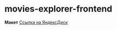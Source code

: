 # movies-explorer-frontend

  **Макет**
  [Ссылка на ЯндексДиск](https://disk.yandex.ru/d/KjmtiJ5tIuH8wA)